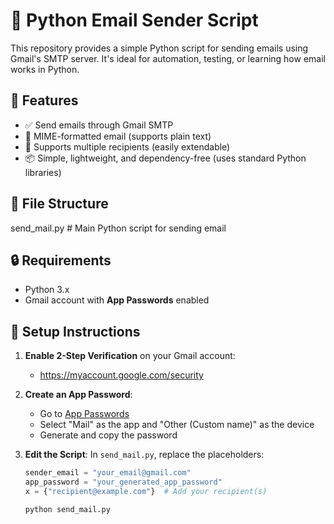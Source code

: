 # 📧 Python Email Sender Script

This repository provides a simple Python script for sending emails using Gmail's SMTP server. It's ideal for automation, testing, or learning how email works in Python.

## 🧰 Features

- ✅ Send emails through Gmail SMTP
- 🧾 MIME-formatted email (supports plain text)
- 👥 Supports multiple recipients (easily extendable)
- 📦 Simple, lightweight, and dependency-free (uses standard Python libraries)

## 📁 File Structure
send_mail.py # Main Python script for sending email

## 🔒 Requirements

- Python 3.x
- Gmail account with **App Passwords** enabled

## 🔧 Setup Instructions

1. **Enable 2-Step Verification** on your Gmail account:
   - https://myaccount.google.com/security

2. **Create an App Password**:
   - Go to [App Passwords](https://myaccount.google.com/apppasswords)
   - Select "Mail" as the app and "Other (Custom name)" as the device
   - Generate and copy the password

3. **Edit the Script**:
   In `send_mail.py`, replace the placeholders:

   ```python
   sender_email = "your_email@gmail.com"
   app_password = "your_generated_app_password"
   x = {"recipient@example.com"}  # Add your recipient(s)

   python send_mail.py

